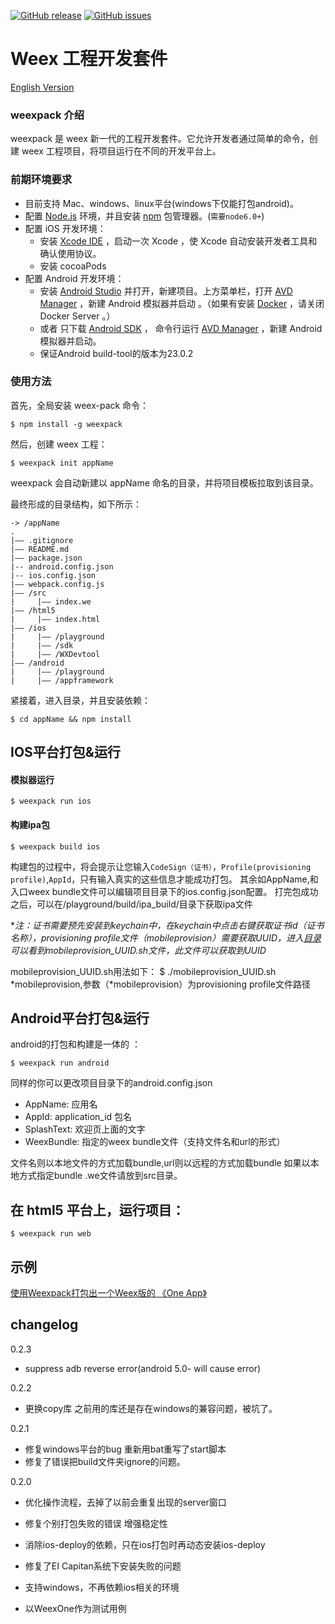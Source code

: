 [![GitHub release](https://img.shields.io/github/release/weexteam/weex-pack.svg)](https://github.com/weexteam/weex-pack/releases)  [![GitHub issues](https://img.shields.io/github/issues/weexteam/weex-pack.svg)](https://github.com/weexteam/weex-pack/issues)
# Weex 工程开发套件

[English Version](./README.en.md)

### weexpack 介绍
weexpack 是 weex 新一代的工程开发套件。它允许开发者通过简单的命令，创建 weex 工程项目，将项目运行在不同的开发平台上。

### 前期环境要求

 - 目前支持 Mac、windows、linux平台(windows下仅能打包android)。
 - 配置 [Node.js][1] 环境，并且安装 [npm][2] 包管理器。(`需要node6.0+`)
 - 配置 iOS 开发环境：
     - 安装 [Xcode IDE][3] ，启动一次 Xcode ，使 Xcode 自动安装开发者工具和确认使用协议。
     - 安装 cocoaPods
 - 配置 Android 开发环境：
    - 安装 [Android Studio][4] 并打开，新建项目。上方菜单栏，打开 [AVD Manager][5] ，新建 Android 模拟器并启动 。（如果有安装 [Docker][6] ，请关闭 Docker Server 。）
    - 或者 只下载 [Android SDK][7] ， 命令行运行 [AVD Manager][8] ，新建 Android 模拟器并启动。
    - 保证Android build-tool的版本为23.0.2

### 使用方法

首先，全局安装 weex-pack 命令：

    $ npm install -g weexpack

然后，创建 weex 工程：

    $ weexpack init appName

weexpack 会自动新建以 appName 命名的目录，并将项目模板拉取到该目录。

最终形成的目录结构，如下所示：

    -> /appName
    .
    |—— .gitignore
    |—— README.md
    |—— package.json
    |-- android.config.json
    |-- ios.config.json
    |—— webpack.config.js
    |—— /src
    |     |—— index.we
    |—— /html5
    |     |—— index.html
    |—— /ios
    |     |—— /playground
    |     |—— /sdk
    |     |—— /WXDevtool
    |—— /android
    |     |—— /playground
    |     |—— /appframework

紧接着，进入目录，并且安装依赖：

    $ cd appName && npm install

## IOS平台打包&运行

#### 模拟器运行
    $ weexpack run ios
#### 构建ipa包
    $ weexpack build ios

构建包的过程中，将会提示让您输入`CodeSign（证书）`，`Profile(provisioning profile)`,`AppId`，只有输入真实的这些信息才能成功打包。
其余如AppName,和入口weex bundle文件可以编辑项目目录下的ios.config.json配置。
打完包成功之后，可以在/playground/build/ipa_build/目录下获取ipa文件

**注：证书需要预先安装到keychain中，在keychain中点击右键获取证书id（证书名称），provisioning profile文件（*mobileprovision）需要获取UUID，进入[目录](https://github.com/weexteam/weex-pack/tree/master/generator/ios) 可以看到mobileprovision_UUID.sh文件，此文件可以获取到UUID**

mobileprovision_UUID.sh用法如下：
$  ./mobileprovision_UUID.sh   \*mobileprovision,参数（\*mobileprovision）为provisioning profile文件路径

## Android平台打包&运行
android的打包和构建是一体的 ：

    $ weexpack run android

同样的你可以更改项目目录下的android.config.json

* AppName: 应用名
* AppId: application_id 包名
* SplashText: 欢迎页上面的文字
* WeexBundle: 指定的weex bundle文件（支持文件名和url的形式）


文件名则以本地文件的方式加载bundle,url则以远程的方式加载bundle
如果以本地方式指定bundle  .we文件请放到src目录。


## 在 html5 平台上，运行项目：

    $ weexpack run web

## 示例
[使用Weexpack打包出一个Weex版的 《One App》](https://github.com/weexteam/weex-pack/wiki/Create-Weex-One-App-with-Weexpack)


## changelog

0.2.3
* suppress adb reverse error(android 5.0- will cause error)

0.2.2
* 更换copy库 之前用的库还是存在windows的兼容问题，被坑了。

0.2.1
* 修复windows平台的bug 重新用bat重写了start脚本
* 修复了错误把build文件夹ignore的问题。

0.2.0
* 优化操作流程，去掉了以前会重复出现的server窗口
* 修复个别打包失败的错误 增强稳定性
* 消除ios-deploy的依赖，只在ios打包时再动态安装ios-deploy
* 修复了EI Capitan系统下安装失败的问题
* 支持windows，不再依赖ios相关的环境
* 以WeexOne作为测试用例


  [1]: https://nodejs.org/
  [2]: https://www.npmjs.com/
  [3]: https://itunes.apple.com/us/app/xcode/id497799835?mt=12
  [4]: https://developer.android.com/studio/install.html
  [5]: https://developer.android.com/studio/run/managing-avds.html
  [6]: https://www.docker.com/
  [7]: https://developer.android.com/studio/releases/sdk-tools.html
  [8]: https://developer.android.com/studio/run/managing-avds.html




